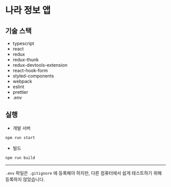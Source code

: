 # 나라 정보 앱

## 기술 스택

- typescript
- react
- redux
- redux-thunk
- redux-devtools-extension
- react-hook-form
- styled-components
- webpack
- eslint
- prettier
- .env

## 실행

- 개발 서버

```bash
npm run start
```

- 빌드

```bash
npm run build
```

---

`.env` 파일은 `.gitignore` 에 등록해야 하지만, 다른 컴퓨터에서 쉽게 테스트하기 위해 등록하지 않았습니다.
